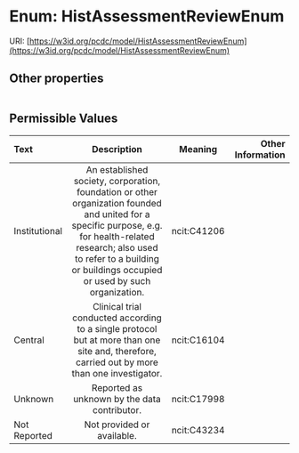 
# Enum: HistAssessmentReviewEnum




URI: [https://w3id.org/pcdc/model/HistAssessmentReviewEnum](https://w3id.org/pcdc/model/HistAssessmentReviewEnum)


## Other properties

|  |  |  |
| --- | --- | --- |

## Permissible Values

| Text | Description | Meaning | Other Information |
| :--- | :---: | :---: | ---: |
| Institutional | An established society, corporation, foundation or other organization founded and united for a specific purpose, e.g. for health-related research; also used to refer to a building or buildings occupied or used by such organization. | ncit:C41206 |  |
| Central | Clinical trial conducted according to a single protocol but at more than one site and, therefore, carried out by more than one investigator. | ncit:C16104 |  |
| Unknown | Reported as unknown by the data contributor. | ncit:C17998 |  |
| Not Reported | Not provided or available. | ncit:C43234 |  |

